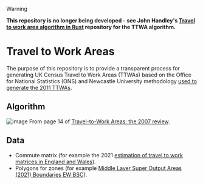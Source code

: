 > [!WARNING]
> **This repository is no longer being developed - see John Handley's [Travel to work area algorithm in Rust](https://github.com/jwhandley/ttwa-detection) repository for the TTWA algorithm.**

#  Travel to Work Areas
The purpose of this repository is to provide a transparent process for generating UK Census Travel to Work Areas (TTWAs) based on the Office for National Statistics (ONS) and Newcastle University methodology [used to generate the 2011 TTWAs](https://geoportal.statistics.gov.uk/datasets/ons::travel-to-work-areas-2011-guidance-and-information/about).

## Algorithm
![image](https://github.com/thomashudsonuk/ttwa/assets/5777564/844c5d07-9616-4484-ae83-4fccf2336a54)
From page 14 of [Travel-to-Work Areas: the 2007 review](https://www.ncl.ac.uk/media/wwwnclacuk/curds/files/TTWA%20report.pdf).

## Data
- Commute matrix (for example the 2021 [estimation of travel to work matrices in England and Wales](https://www.ons.gov.uk/releases/estimationoftraveltoworkmatricesenglandandwales)).
- Polygons for zones (for example [Middle Layer Super Output Areas (2021) Boundaries EW BSC](https://geoportal.statistics.gov.uk/search?collection=Dataset&sort=name&tags=all(BDY_MSOA%2CDEC_2021))).
